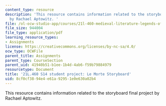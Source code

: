 ```yaml
---
content_type: resource
description: 'This resource contains information related to the storyboard final project
  by Rachael Aptowitz. '
file: /ol-ocw-studio-app/courses/21l-460-medieval-literature-legends-of-arthur-fall-2013/8cf0cf3894e4e61a92951e0e630a02b4_MIT21L_460F13_Storyboard.pdf
file_size: 944004
file_type: application/pdf
learning_resource_types:
- Assignments
license: https://creativecommons.org/licenses/by-nc-sa/4.0/
ocw_type: OCWFile
parent_title: Assignments
parent_type: CourseSection
parent_uid: 41940b51-b1ee-1b4d-4ab6-f59b79884979
resourcetype: Document
title: '21L.460 S14 student project: Le Morte Storyboard'
uid: 8cf0cf38-94e4-e61a-9295-1e0e630a02b4
---
```

This resource contains information related to the storyboard final project by Rachael Aptowitz. 